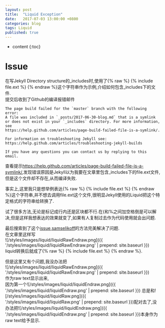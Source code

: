 ```yaml
---
layout: post
title:  "Liquid Exception"
date:   2017-07-03 13:00:00 +0800
categories: blog
tags: Liquid
published: true
---
```


* content
{:toc}


# Issue
在写Jekyll Directory structure的_includes时,使用了{% raw %} {% include file.ext %} {% endraw %}这个字符串作为示例,介绍如何包含_includes下的文件.  
提交后收到了Github的编译报错邮件  
```
The page build failed for the `master` branch with the following error:
A file was included in `_posts/2017-06-30-blog.md` that is a symlink or does not exist in your `_includes` directory. For more information, see
https://help.github.com/articles/page-build-failed-file-is-a-symlink/.

For information on troubleshooting Jekyll see:
https://help.github.com/articles/troubleshooting-jekyll-builds

If you have any questions you can contact us by replying to this email.
```
查看提示<https://help.github.com/articles/page-build-failed-file-is-a-symlink/>,发现错误原因是Jekyll以为我要在文章里包含_includes下的file.ext文件,但是这个文件却不存在,从而编译失败.  

事实上,这里我只是想举例表达{% raw %} {% include file.ext %} {% endraw %}这个字符串,并不想去调用file.ext这个文件,很明显Jekyll使用的Liquid把这个特定格式的字符串给转换了.  

试了很多方法,无论是标记成行内还是区块都不行.在{和%之间加空格倒是可以解决,但是这样我想表达的效果就变了,如果有人复制过去作为代码使用就会出问题.  

最后搜索到了这个[issue](https://github.com/imathis/octopress/issues/466),[samselikoff](https://github.com/samselikoff)的方法完美解决了问题.  
在文章里这样写  
![/styles/images/liquid/liquidRawEndraw.png]({{ '/styles/images/liquid/liquidRawEndraw.png' | prepend: site.baseurl  }})    
liquid转换后就成了{% raw %} {% include file.ext %} {% endraw %}.  

但是这里又有个问题,我没办法把  
![/styles/images/liquid/liquidRawEndraw.png]({{ '/styles/images/liquid/liquidRawEndraw.png' | prepend: site.baseurl  }})  
作为raw text显示出来,  
因为第一个![/styles/images/liquid/liquidEndraw.png]({{ '/styles/images/liquid/liquidEndraw.png' | prepend: site.baseurl  }})
总是和![/styles/images/liquid/liquidRaw.png]({{ '/styles/images/liquid/liquidRaw.png' | prepend: site.baseurl  }})配对去了,没办法把![/styles/images/liquid/liquidEndraw.png]({{ '/styles/images/liquid/liquidEndraw.png' | prepend: site.baseurl  }})本身作为raw text给予显示.
